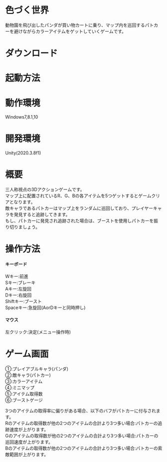 # 色づく世界

動物園を飛び出したパンダが買い物カートに乗り、マップ内を巡回するパトカーを避けながらカラーアイテムをゲットしていくゲームです。

# ダウンロード

# 起動方法

# 動作環境
Windows7,8.1,10

# 開発環境
Unity(2020.3.8f1)

# 概要
三人称視点の3Dアクションゲームです。<br>
マップ上に配置されているR、G、Bの各アイテムを5つゲットするとゲームクリアとなります。<br>
敵キャラであるパトカーはマップ上をランダムに巡回しており、プレイヤーキャラを発見すると追跡してきます。<br>
もし、パトカーに発見され追跡された場合は、ブーストを使用しパトカーを振り切りましょう。<br>

# 操作方法
#### キーボード
Wキー:前進<br>
Sキー:ブレーキ<br>
Aキー:左旋回<br>
Dキー:右旋回<br>
Shiftキー:ブースト<br>
Spaceキー:急旋回(AorDキーと同時押し)<br>
#### マウス
左クリック:決定(メニュー操作時)<br>

# ゲーム画面
①:プレイアブルキャラ(パンダ)<br>
②:敵キャラ(パトカー)<br>
③:カラーアイテム<br>
④:ミニマップ<br>
⑤:アイテム取得数<br>
⑥:ブーストゲージ<br>

3つのアイテムの取得率に偏りがある場合、以下のバフがパトカーに付与されます。<br>
Rのアイテムの取得数が他の2つのアイテムの合計より3つ多い場合:パトカーの追跡速度が上がります。<br>
Gのアイテムの取得数が他の2つのアイテムの合計より3つ多い場合:パトカーの巡回速度が上がります。<br>
Bのアイテムの取得数が他の2つのアイテムの合計より3つ多い場合:パトカーの索敵範囲が上がります。<br>
